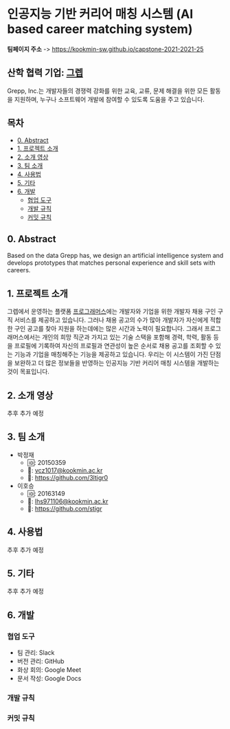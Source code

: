 # 인공지능 기반 커리어 매칭 시스템 (AI based career matching system)

**팀페이지 주소** -> https://kookmin-sw.github.io/capstone-2021-2021-25

## 산학 협력 기업: [그렙](https://www.grepp.co/)

Grepp, Inc.는 개발자들의 경쟁력 강화를 위한 교육, 교류, 문제 해결을 위한 모든 활동을 지원하며, 누구나 소프트웨어 개발에 참여할 수 있도록 도움을 주고 있습니다.

## 목차

  - [0. Abstract](#0-abstract)
  - [1. 프로젝트 소개](#1-프로젝트-소개)
  - [2. 소개 영상](#2-소개-영상)
  - [3. 팀 소개](#3-팀-소개)
  - [4. 사용법](#4-사용법)
  - [5. 기타](#5-기타)
  - [6. 개발](#6-개발)
    - [협업 도구](#협업-도구)
    - [개발 규칙](#개발-규칙)
    - [커밋 규칙](#커밋-규칙)

## 0. Abstract

Based on the data Grepp has, we design an artificial intelligence system and develops prototypes that matches personal experience and skill sets with careers.

## 1. 프로젝트 소개

그렙에서 운영하는 플랫폼 [프로그래머스](https://programmers.co.kr/)에는 개발자와 기업을 위한 개발자 채용 구인 구직 서비스를 제공하고 있습니다. 그러나 채용 공고의 수가 많아 개발자가 자신에게 적합한 구인 공고를 찾아 지원을 하는데에는 많은 시간과 노력이 필요합니다. 그래서 프로그래머스에서는 개인의 희망 직군과 가지고 있는 기술 스택을 포함해 경력, 학력, 활동 등을 프로필에 기록하여 자신의 프로필과 연관성이 높은 순서로 채용 공고를 조회할 수 있는 기능과 기업을 매칭해주는 기능을 제공하고 있습니다. 우리는 이 시스템이 가진 단점을 보완하고 더 많은 정보들을 반영하는 인공지능 기반 커리어 매칭 시스템을 개발하는 것이 목표입니다.

## 2. 소개 영상

추후 추가 예정

## 3. 팀 소개

- 박정재
  - 🆔: 20150359
  - 📧: vcz1017@kookmin.ac.kr
  - 📁: https://github.com/3ltigr0
- 이호승
  - 🆔: 20163149
  - 📧: lhs971106@kookmin.ac.kr
  - 📁: https://github.com/stigr

## 4. 사용법

추후 추가 예정

## 5. 기타

추후 추가 예정

## 6. 개발

### 협업 도구

- 팀 관리: Slack
- 버전 관리: GitHub
- 화상 회의: Google Meet
- 문서 작성: Google Docs

### 개발 규칙

### 커밋 규칙
